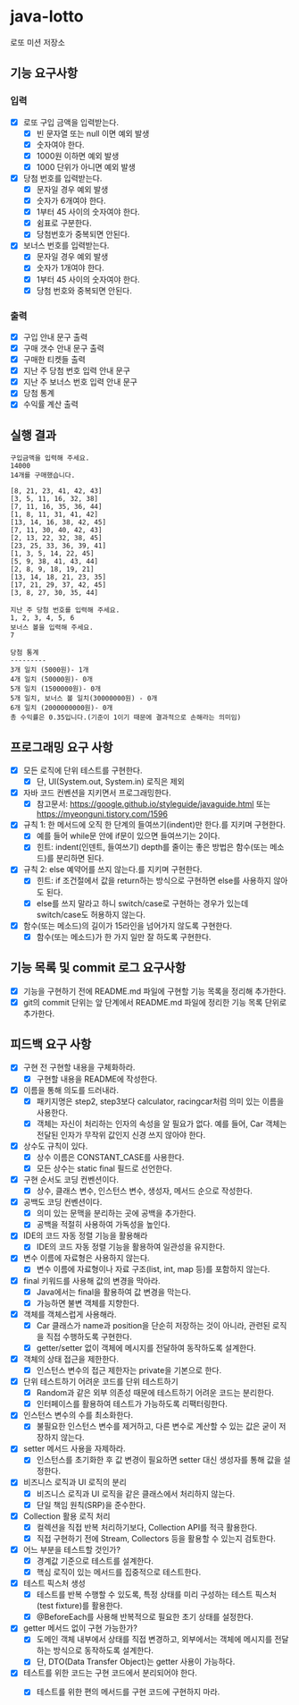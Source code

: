 # java-lotto

로또 미션 저장소

## 기능 요구사항

### 입력

- [x] 로또 구입 금액을 입력받는다.
    - [x] 빈 문자열 또는 null 이면 예외 발생
    - [x] 숫자여야 한다.
    - [x] 1000원 이하면 예외 발생
    - [x] 1000 단위가 아니면 예외 발생
- [x] 당첨 번호를 입력받는다.
    - [x] 문자일 경우 예외 발생
    - [x] 숫자가 6개여야 한다.
    - [x] 1부터 45 사이의 숫자여야 한다.
    - [x] 쉼표로 구분한다.
    - [x] 당첨번호가 중복되면 안된다.
- [x] 보너스 번호를 입력받는다.
    - [x] 문자일 경우 예외 발생
    - [x] 숫자가 1개여야 한다.
    - [x] 1부터 45 사이의 숫자여야 한다.
    - [x] 당첨 번호와 중복되면 안된다.

### 출력

- [x] 구입 안내 문구 출력
- [x] 구매 갯수 안내 문구 출력
- [x] 구매한 티켓들 출력
- [x] 지난 주 당첨 번호 입력 안내 문구
- [x] 지난 주 보너스 번호 입력 안내 문구
- [x] 당첨 통계
- [x] 수익률 계산 출력

## 실행 결과

```
구입금액을 입력해 주세요.
14000
14개를 구매했습니다.

[8, 21, 23, 41, 42, 43]
[3, 5, 11, 16, 32, 38]
[7, 11, 16, 35, 36, 44]
[1, 8, 11, 31, 41, 42]
[13, 14, 16, 38, 42, 45]
[7, 11, 30, 40, 42, 43]
[2, 13, 22, 32, 38, 45]
[23, 25, 33, 36, 39, 41]
[1, 3, 5, 14, 22, 45]
[5, 9, 38, 41, 43, 44]
[2, 8, 9, 18, 19, 21]
[13, 14, 18, 21, 23, 35]
[17, 21, 29, 37, 42, 45]
[3, 8, 27, 30, 35, 44]

지난 주 당첨 번호를 입력해 주세요.
1, 2, 3, 4, 5, 6
보너스 볼을 입력해 주세요.
7

당첨 통계
---------
3개 일치 (5000원)- 1개
4개 일치 (50000원)- 0개
5개 일치 (1500000원)- 0개
5개 일치, 보너스 볼 일치(30000000원) - 0개
6개 일치 (2000000000원)- 0개
총 수익률은 0.35입니다.(기준이 1이기 때문에 결과적으로 손해라는 의미임)

```

## 프로그래밍 요구 사항

- [x] 모든 로직에 단위 테스트를 구현한다.
    - [x] 단, UI(System.out, System.in) 로직은 제외
- [x] 자바 코드 컨벤션을 지키면서 프로그래밍한다.
    - [x] 참고문서: https://google.github.io/styleguide/javaguide.html 또는 https://myeonguni.tistory.com/1596
- [x] 규칙 1: 한 메서드에 오직 한 단계의 들여쓰기(indent)만 한다.를 지키며 구현한다.
    - [x] 예를 들어 while문 안에 if문이 있으면 들여쓰기는 2이다.
    - [x] 힌트: indent(인덴트, 들여쓰기) depth를 줄이는 좋은 방법은 함수(또는 메소드)를 분리하면 된다.
- [x] 규칙 2: else 예약어를 쓰지 않는다.를 지키며 구현한다.
    - [x] 힌트: if 조건절에서 값을 return하는 방식으로 구현하면 else를 사용하지 않아도 된다.
    - [x] else를 쓰지 말라고 하니 switch/case로 구현하는 경우가 있는데 switch/case도 허용하지 않는다.
- [x] 함수(또는 메소드)의 길이가 15라인을 넘어가지 않도록 구현한다.
    - [x] 함수(또는 메소드)가 한 가지 일만 잘 하도록 구현한다.

## 기능 목록 및 commit 로그 요구사항

- [x] 기능을 구현하기 전에 README.md 파일에 구현할 기능 목록을 정리해 추가한다.
- [x] git의 commit 단위는 앞 단계에서 README.md 파일에 정리한 기능 목록 단위로 추가한다.

## 피드백 요구 사항

- [x] 구현 전 구현할 내용을 구체화하라.
    - [x] 구현할 내용을 README에 작성한다.
- [x] 이름을 통해 의도를 드러내라.
    - [x] 패키지명은 step2, step3보다 calculator, racingcar처럼 의미 있는 이름을 사용한다.
    - [x] 객체는 자신이 처리하는 인자의 속성을 알 필요가 없다. 예를 들어, Car 객체는 전달된 인자가 무작위 값인지 신경 쓰지 않아야 한다.
- [x] 상수도 규칙이 있다.
    - [x] 상수 이름은 CONSTANT_CASE를 사용한다.
    - [x] 모든 상수는 static final 필드로 선언한다.
- [x] 구현 순서도 코딩 컨벤션이다.
    - [x] 상수, 클래스 변수, 인스턴스 변수, 생성자, 메서드 순으로 작성한다.
- [x] 공백도 코딩 컨벤션이다.
    - [x] 의미 있는 문맥을 분리하는 곳에 공백을 추가한다.
    - [x] 공백을 적절히 사용하여 가독성을 높인다.
- [x] IDE의 코드 자동 정렬 기능을 활용해라
    - [x] IDE의 코드 자동 정렬 기능을 활용하여 일관성을 유지한다.
- [x] 변수 이름에 자료형은 사용하지 않는다.
    - [x] 변수 이름에 자료형이나 자료 구조(list, int, map 등)를 포함하지 않는다.
- [x] final 키워드를 사용해 값의 변경을 막아라.
    - [x] Java에서는 final을 활용하여 값 변경을 막는다.
    - [x] 가능하면 불변 객체를 지향한다.
- [x] 객체를 객체스럽게 사용해라.
    - [x] Car 클래스가 name과 position을 단순히 저장하는 것이 아니라, 관련된 로직을 직접 수행하도록 구현한다.
    - [x] getter/setter 없이 객체에 메시지를 전달하여 동작하도록 설계한다.
- [x] 객체의 상태 접근을 제한한다.
    - [x] 인스턴스 변수의 접근 제한자는 private을 기본으로 한다.
- [x] 단위 테스트하기 어려운 코드를 단위 테스트하기
    - [x] Random과 같은 외부 의존성 때문에 테스트하기 어려운 코드는 분리한다.
    - [x] 인터페이스를 활용하여 테스트가 가능하도록 리팩터링한다.
- [x] 인스턴스 변수의 수를 최소화한다.
    - [x] 불필요한 인스턴스 변수를 제거하고, 다른 변수로 계산할 수 있는 값은 굳이 저장하지 않는다.
- [x] setter 메서드 사용을 자제하라.
    - [x] 인스턴스를 초기화한 후 값 변경이 필요하면 setter 대신 생성자를 통해 값을 설정한다.
- [x] 비즈니스 로직과 UI 로직의 분리
    - [x] 비즈니스 로직과 UI 로직을 같은 클래스에서 처리하지 않는다.
    - [x] 단일 책임 원칙(SRP)을 준수한다.
- [x] Collection 활용 로직 처리
    - [x] 컬렉션을 직접 반복 처리하기보다, Collection API를 적극 활용한다.
    - [x] 직접 구현하기 전에 Stream, Collectors 등을 활용할 수 있는지 검토한다.
- [x] 어느 부분을 테스트할 것인가?
    - [x] 경계값 기준으로 테스트를 설계한다.
    - [x] 핵심 로직이 있는 메서드를 집중적으로 테스트한다.
- [x] 테스트 픽스처 생성
    - [x] 테스트를 반복 수행할 수 있도록, 특정 상태를 미리 구성하는 테스트 픽스처(test fixture)를 활용한다.
    - [x] @BeforeEach를 사용해 반복적으로 필요한 초기 상태를 설정한다.
- [x] getter 메서드 없이 구현 가능한가?
    - [x] 도메인 객체 내부에서 상태를 직접 변경하고, 외부에서는 객체에 메시지를 전달하는 방식으로 동작하도록 설계한다.
    - [x] 단, DTO(Data Transfer Object)는 getter 사용이 가능하다.
- [x] 테스트를 위한 코드는 구현 코드에서 분리되어야 한다.
    - [x] 테스트를 위한 편의 메서드를 구현 코드에 구현하지 마라.

